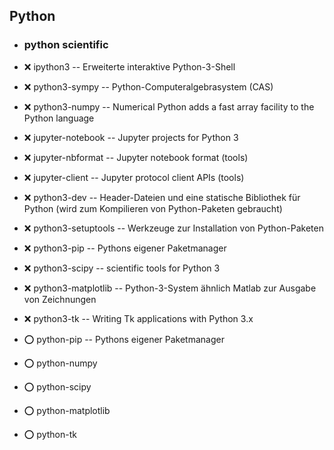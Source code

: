 ##  Python

- ###  python scientific

[//]: # (Carsten: IPython wird separat via HOOK installiert. Ist deutlich aktueller)

- :x:  ipython3  -- Erweiterte interaktive Python-3-Shell
- :x:  python3-sympy  -- Python-Computeralgebrasystem (CAS)
- :x:  python3-numpy  -- Numerical Python adds a fast array facility to the Python language

- :x:  jupyter-notebook  --	Jupyter projects for Python 3
- :x:  jupyter-nbformat  --	Jupyter notebook format (tools)
- :x:  jupyter-client  --	Jupyter protocol client APIs (tools)

- :x:  python3-dev  -- Header-Dateien und eine statische Bibliothek für Python (wird zum Kompilieren von Python-Paketen gebraucht)
- :x:  python3-setuptools  --	Werkzeuge zur Installation von Python-Paketen
- :x:  python3-pip  -- 		Pythons eigener Paketmanager
- :x:  python3-scipy  --	scientific tools for Python 3
- :x:  python3-matplotlib  --	Python-3-System ähnlich Matlab zur Ausgabe von Zeichnungen
- :x:  python3-tk  --		Writing Tk applications with Python 3.x

- :o:  python-pip  -- Pythons eigener Paketmanager
- :o:  python-numpy
- :o:  python-scipy
- :o:  python-matplotlib
- :o:  python-tk
